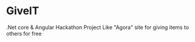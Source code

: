 # GiveIT
 .Net core & Angular Hackathon Project Like "Agora" site for giving items to others for free
